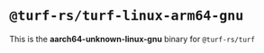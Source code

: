 # `@turf-rs/turf-linux-arm64-gnu`

This is the **aarch64-unknown-linux-gnu** binary for `@turf-rs/turf`
